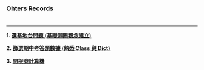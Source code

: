 ### Ohters Records <br/><br/>
---

**1. [選基地台問題 (基礎迴圈觀念建立)](./選基地台問題/README.md)**

**2. [篩選期中考答題數據 (熟悉 Class 與 Dict)](./篩選期中考答題數據/README.md)**

**3. [開根號計算機](./開根號計算機/README.md)**